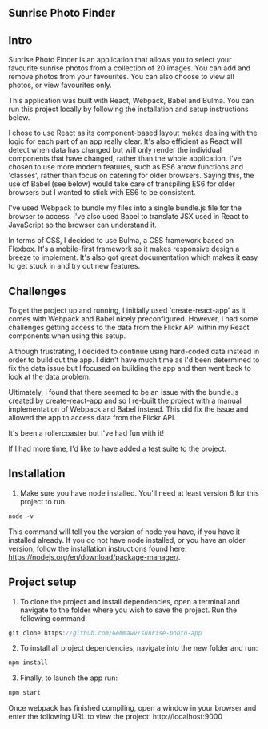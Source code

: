 ## Sunrise Photo Finder

## Intro
Sunrise Photo Finder is an application that allows you to select your favourite sunrise photos from a collection of 20 images. You can add and remove photos from your favourites. You can also choose to view all photos, or view favourites only.

This application was built with React, Webpack, Babel and Bulma. You can run this project locally by following the installation and setup instructions below.

I chose to use React as its component-based layout makes dealing with the logic for each part of an app really clear. It's also efficient as React will detect when data has changed but will only render the individual components that have changed, rather than the whole application. I've chosen to use more modern features, such as ES6 arrow functions and 'classes', rather than focus on catering for older browsers. Saying this, the use of Babel (see below) would take care of transpiling ES6 for older browsers but I wanted to stick with ES6 to be consistent.

I've used Webpack to bundle my files into a single bundle.js file for the browser to access. I've also used Babel to translate JSX used in React to JavaScript so the browser can understand it.

In terms of CSS, I decided to use Bulma, a CSS framework based on Flexbox. It's a mobile-first framework so it makes responsive design a breeze to implement. It's also got great documentation which makes it easy to get stuck in and try out new features.

## Challenges
To get the project up and running, I initially used 'create-react-app' as it comes with Webpack and Babel nicely preconfigured. However, I had some challenges getting access to the data from the Flickr API within my React components when using this setup. 

Although frustrating, I decided to continue using hard-coded data instead in order to build out the app. I didn't have much time as I'd been determined to fix the data issue but I focused on building the app and then went back to look at the data problem. 

Ultimately, I found that there seemed to be an issue with the bundle.js created by create-react-app and so I re-built the project with a manual implementation of Webpack and Babel instead. This did fix the issue and allowed the app to access data from the Flickr API.

It's been a rollercoaster but I've had fun with it!

If I had more time, I'd like to have added a test suite to the project.


## Installation

1. Make sure you have node installed. You'll need at least version 6 for this project to run.
``` javascript 
node -v
```
This command will tell you the version of node you have, if you have it installed already. If you do not have node installed, or you have an older version, follow the installation instructions found here: https://nodejs.org/en/download/package-manager/.

## Project setup

1. To clone the project and install dependencies, open a terminal and navigate to the folder where you wish to save the project. Run the following command:
``` javascript 
git clone https://github.com/Gemmawv/sunrise-photo-app
```

2. To install all project dependencies, navigate into the new folder and run:
``` javascript 
npm install
```

3. Finally, to launch the app run:
``` javascript 
npm start
```
Once webpack has finished compiling, open a window in your browser and enter the following URL to view the project: http://localhost:9000

